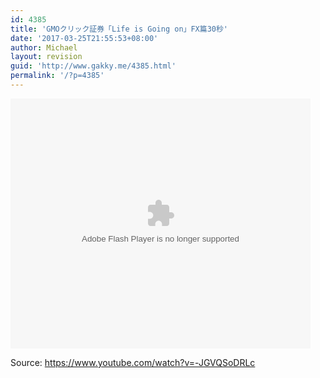```yaml
---
id: 4385
title: 'GMOクリック証券「Life is Going on」FX篇30秒'
date: '2017-03-25T21:55:53+08:00'
author: Michael
layout: revision
guid: 'http://www.gakky.me/4385.html'
permalink: '/?p=4385'
---
```


<embed height="400" src="http://www.tudou.com/v/HGj2lEEM2NE/&bid=05&rpid=51229674&resourceId=51229674_05_05_99/v.swf" type="application/x-shockwave-flash" width="480"></embed>

Source: <https://www.youtube.com/watch?v=-JGVQSoDRLc>